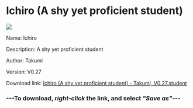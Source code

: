 # Ichiro (A shy yet proficient student)

<img src = "https://raw.githubusercontent.com/Arbiter1223/Koukou-Gurashi-Custom-Students/master/Students/Files/Ichiro%20(A%20shy%20yet%20proficient%20student).png">

Name: Ichiro

Description: A shy yet proficient student

Author: Takumi

Version: V0.27

Download link: <a href="https://raw.githubusercontent.com/Arbiter1223/Koukou-Gurashi-Custom-Students/master/Students/Files/Ichiro%20(A%20shy%20yet%20proficient%20student)%20-%20Takumi%2C%20V0.27.student">Ichiro (A shy yet proficient student) - Takumi, V0.27.student</a>

### ---**To download, _right-click_ the link, and select _"Save as"_**---
